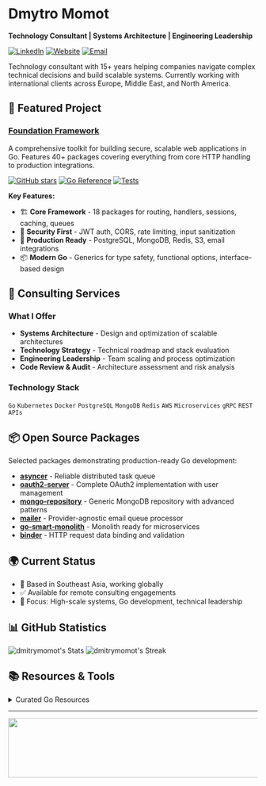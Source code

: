 # Dmytro Momot

**Technology Consultant | Systems Architecture | Engineering Leadership**

[![LinkedIn](https://img.shields.io/badge/LinkedIn-0077B5?style=flat&logo=linkedin&logoColor=white)](https://www.linkedin.com/in/dmitrymomot)
[![Website](https://img.shields.io/badge/Website-4285F4?style=flat&logo=google-chrome&logoColor=white)](https://dmomot.com)
[![Email](https://img.shields.io/badge/Email-D14836?style=flat&logo=gmail&logoColor=white)](mailto:consulting+github@dmomot.com)

Technology consultant with 15+ years helping companies navigate complex technical decisions and build scalable systems. Currently working with international clients across Europe, Middle East, and North America.

## 🚀 Featured Project

### [Foundation Framework](https://github.com/dmitrymomot/foundation)
A comprehensive toolkit for building secure, scalable web applications in Go. Features 40+ packages covering everything from core HTTP handling to production integrations.

[![GitHub stars](https://img.shields.io/github/stars/dmitrymomot/foundation?style=social)](https://github.com/dmitrymomot/foundation)
[![Go Reference](https://pkg.go.dev/badge/github.com/dmitrymomot/foundation.svg)](https://pkg.go.dev/github.com/dmitrymomot/foundation)
[![Tests](https://github.com/dmitrymomot/foundation/actions/workflows/tests.yml/badge.svg)](https://github.com/dmitrymomot/foundation/actions/workflows/tests.yml)

**Key Features:**
- 🏗️ **Core Framework** - 18 packages for routing, handlers, sessions, caching, queues
- 🔐 **Security First** - JWT auth, CORS, rate limiting, input sanitization
- 🔌 **Production Ready** - PostgreSQL, MongoDB, Redis, S3, email integrations
- 📦 **Modern Go** - Generics for type safety, functional options, interface-based design

## 💼 Consulting Services

### What I Offer
- **Systems Architecture** - Design and optimization of scalable architectures
- **Technology Strategy** - Technical roadmap and stack evaluation  
- **Engineering Leadership** - Team scaling and process optimization
- **Code Review & Audit** - Architecture assessment and risk analysis

### Technology Stack
`Go` `Kubernetes` `Docker` `PostgreSQL` `MongoDB` `Redis` `AWS` `Microservices` `gRPC` `REST APIs`

## 📦 Open Source Packages

Selected packages demonstrating production-ready Go development:

- [**asyncer**](https://github.com/dmitrymomot/asyncer) - Reliable distributed task queue
- [**oauth2-server**](https://github.com/dmitrymomot/oauth2-server) - Complete OAuth2 implementation with user management
- [**mongo-repository**](https://github.com/dmitrymomot/mongo-repository) - Generic MongoDB repository with advanced patterns
- [**mailer**](https://github.com/dmitrymomot/mailer) - Provider-agnostic email queue processor
- [**go-smart-monolith**](https://github.com/dmitrymomot/go-smart-monolith) - Monolith ready for microservices
- [**binder**](https://github.com/dmitrymomot/binder) - HTTP request data binding and validation

## 🌍 Current Status
- 📍 Based in Southeast Asia, working globally
- ✅ Available for remote consulting engagements
- 🎯 Focus: High-scale systems, Go development, technical leadership

## 📊 GitHub Statistics

![dmitrymomot's Stats](https://github-readme-stats.vercel.app/api?username=dmitrymomot&theme=dark&show_icons=true&hide_border=true&count_private=true)
![dmitrymomot's Streak](https://github-readme-streak-stats.herokuapp.com/?user=dmitrymomot&theme=dark&hide_border=true)

## 📚 Resources & Tools

<details>
<summary>Curated Go Resources</summary>

### Theory & Best Practices
- [Golang project layout](https://github.com/golang-standards/project-layout) - Standard Go project structure
- [System Design Interview](https://github.com/dmitrymomot/system-design-interview) - System design patterns
- [go-resiliency](https://github.com/eapache/go-resiliency) - Resiliency patterns for Go
- [failsafe-go](https://github.com/failsafe-go/failsafe-go) - Fault-tolerant Go applications

### Development Tools
- [sqlc](https://github.com/kyleconroy/sqlc) - Type-safe code from SQL
- [sql-migrate](https://github.com/rubenv/sql-migrate) - SQL schema migrations
- [automaxprocs](https://github.com/uber-go/automaxprocs) - Auto-set GOMAXPROCS for containers

</details>

---

<a target="_blank" href="https://github.com/devxb/gitanimals">
  <img src="https://render.gitanimals.org/lines/dmitrymomot?pet-id=654350926921459464" width="600" height="120" />
</a>
